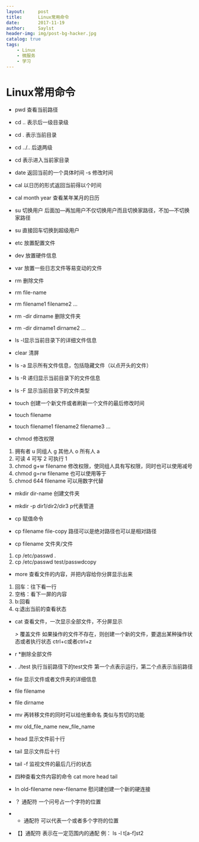 ```yaml
---
layout:     post
title:      Linux常用命令
date:       2017-11-19
author:     Saylst
header-img: img/post-bg-hacker.jpg
catalog: true
tags:
    - Linux
    - 微服务
    - 学习
---
```


# Linux常用命令

- pwd  查看当前路径

- cd ..    表示后一级目录级

- cd .   表示当前目录

- cd ../..   后退两级

- cd  表示进入当前家目录

- date 返回当前的一个具体时间    -s  修改时间

- cal  以日历的形式返回当前得以个时间

- cal month year  查看某年某月的日历

- su 切换用户    后面加—再加用户不仅切换用户而且切换家路径，不加—不切换家路径   

- su  直接回车切换到超级用户

- etc 放置配置文件

- dev 放置硬件信息

- var 放置一些日志文件等易变动的文件

- rm  删除文件

- rm file-name

- rm filename1 filename2 ...

- rm -dir dirname  删除文件夹

- rm -dir dirname1 dirname2 ...

- ls -l显示当前目录下的详细文件信息

- clear   清屏

- ls -a 显示所有文件信息，包括隐藏文件（以点开头的文件）

- ls -R 递归显示当前目录下的文件信息

- ls -F  显示当前目录下的文件类型

- touch  创建一个新文件或者刷新一个文件的最后修改时间

- touch filename

- touch filename1 filename2 filename3 ...

- chmod  修改权限
1. 拥有者 u  同组人 g   其他人 o   所有人 a
3. 可读 4  可写 2  可执行 1
5. chmod g+w filename  修改权限，使同组人具有写权限，同时也可以使用减号
7. chmod g=rw filename   也可以使用等于
9. chmod 644 filename   可以用数字代替

- mkdir  dir-name   创建文件夹

- mkdir -p  dir1/dir2/dir3  p代表管道

- cp 赋值命令

- cp filename file-copy    路径可以是绝对路径也可以是相对路径

- cp filename 文件夹/文件
1. cp /etc/passwd .
3. cp /etc/passwd test/passwdcopy

- more 查看文件的内容，并把内容给你分屏显示出来
1. 回车：往下看一行
2. 空格：看下一屏的内容
4. b:回看
5. q:退出当前的查看状态

- cat 查看文件，一次显示全部文件，不分屏显示

  *>*  覆盖文件   如果操作的文件不存在，则创建一个新的文件，要退出某种操作状态或者执行状态 ctrl+c或者ctrl+z

- r *删除全部文件

- . ./test  执行当前路径下的test文件   第一个点表示运行，第二个点表示当前路径

- file 显示文件或者文件夹的详细信息

- file filename

- file dirname

- mv 再转移文件的同时可以给他重命名  类似与剪切的功能

- mv old_file_name new_file_name

- head   显示文件前十行 

- tail   显示文件后十行

- tail -f 监视文件的最后几行的状态

- 四种查看文件内容的命令  cat more head tail

- ln old-filename  new-filename 慰问建创建一个新的硬连接

- ？ 通配符 一个问号占一个字符的位置

- *  通配符 可以代表一个或者多个字符的位置

- 【】通配符  表示在一定范围内的通配    例： ls -l t[a-f]st2
